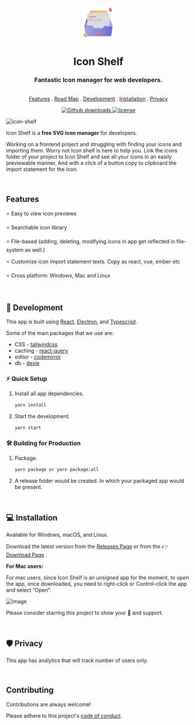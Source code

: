 <p align="center">
  <a href="https://icon-shelf.github.io">
    <img src="assets/icons/128x128.png" alt="Icon Shelf logo" width="96">
  </a>
</p>

<h1 align="center">Icon Shelf</h1>
<h3 align="center">Fantastic Icon manager for web developers.</h3>

<p align="center">
  <br>
  <a href="#features">Features</a>
  .
  <a href="https://github.com/Icon-Shelf/icon-shelf/projects/3">Road Map</a>
  .
  <a href="#call_me_hand-development">Development</a>
  .
  <a href="#computer-installation">Installation</a>
  .
  <a href="#shield-privacy">Privacy</a>
</p>

<p align="center">
   <a href="https://snapcraft.io/pomatez">
      <image src="https://img.shields.io/github/downloads/Icon-Shelf/icon-shelf/total" alt="Github downloads" />
   </a>
  
   <a href="https://github.com/Icon-Shelf/icon-shelf/blob/main/LICENSE">
      <image alt="license" src="https://img.shields.io/github/license/Icon-Shelf/icon-shelf">
   </a>
</p>

<img width="1554" alt="icon-shelf" src="https://user-images.githubusercontent.com/21201812/134767938-7f30e3b2-2ce1-4ed6-8a61-5df0607fe858.png">

Icon Shelf is a **free SVG icon manager** for developers.

Working on a frontend project and struggling with finding your icons and importing them. Worry not Icon shelf is here to help you.
Link the icons folder of your project to Icon Shelf and see all your icons in an easily previewable manner. And with a click of a button copy to clipboard the import statement for the icon.

<br>

## Features

⭐️ Easy to view icon previews

⭐️ Searchable icon library

⭐️ File-based (adding, deleting, modifying icons in app get reflected in file-system as well.)

⭐️ Customize icon import statement texts. Copy as react, vue, ember etc

⭐️ Cross platform: Windows, Mac and Linux

<br>

## :call_me_hand: Development

This app is built using [React](https://reactjs.org/), [Electron](https://www.electronjs.org/), and [Typescript](https://www.typescriptlang.org/).

Some of the main packages that we use are:

- CSS - [tailwindcss](https://tailwindcss.com/)
- caching - [react-query](https://react-query.tanstack.com/)
- editor - [codemirror](https://codemirror.net/6/)
- db - [dexie](https://dexie.org/)

### :zap: Quick Setup

1. Install all app dependencies.

   ```sh
   yarn install
   ```

2. Start the development.

   ```sh
   yarn start
   ```

### 🛠 Building for Production

1. Package.

   ```sh
   yarn package or yarn package:all
   ```

2. A release folder would be created. In which your packaged app would be present.

<br>

## :computer: Installation

Available for Windows, macOS, and Linux.
  
Download the latest version from the [Releases Page](https://github.com/MrRobz/icon-shelf/releases/latest) or from the :point_right: [Download Page](https://icon-shelf.github.io/download) .

**For Mac users:**

For mac users, since Icon Shelf is an unsigned app for the moment, to open the app, once downloaded, you need to right-click or Control-click the app and select “Open”.

![image](https://user-images.githubusercontent.com/21201812/136710451-a8d06019-d134-4edb-9a4d-d63a1d1755d7.png)

  
Please consider starring this project to show your :blue_heart: and support.

<br>

## :shield: Privacy

This app has analytics that will track number of users only.

<br>

## Contributing

Contributions are always welcome!

Please adhere to this project's [code of conduct](https://github.com/Icon-Shelf/icon-shelf/blob/main/CODE_OF_CONDUCT.md).
